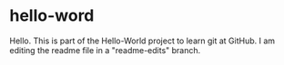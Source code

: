 # hello-word

Hello. This is part of the Hello-World project to learn git at GitHub. I am editing the readme file in a "readme-edits" branch.

